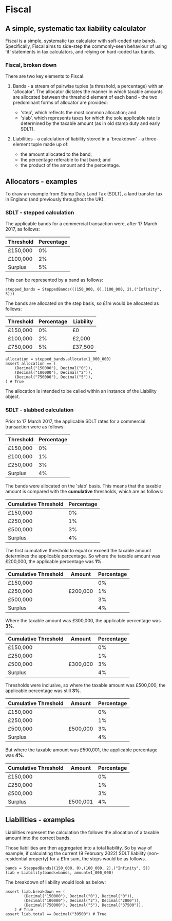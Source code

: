 # Fiscal
## A simple, systematic tax liability calculator

Fiscal is a simple, systematic tax calculator with soft-coded rate bands.  Specifically, Fiscal aims to side-step the commonly-seen behaviour of using 'if' statements in tax calculators, and relying on hard-coded tax bands. 

### Fiscal, broken down

There are two key elements to Fiscal.

1) Bands - a stream of pairwise tuples (a threshold, a percentage) with an 'allocator'. The allocator dictates the manner in which taxable amounts are allocated between the threshold element of each band - the two predominant forms of allocator are provided:
    - 'step', which reflects the most common allocation; and 
    - 'slab', which represents taxes for which the sole applicable rate is determined by the taxable amount (as in old stamp duty and early SDLT).

2) Liabilities - a calculation of liability stored in a 'breakdown' - a three-element tuple made up of: 
    - the amount allocated to the band;
    - the percentage referable to that band; and
    - the product of the amount and the percentage.

## Allocators - examples
To draw an example from Stamp Duty Land Tax (SDLT), a land transfer tax in England (and previously throughout the UK).

### SDLT - stepped calculation

The applicable bands for a commercial transaction were, after 17 March 2017, as follows:

| Threshold | Percentage |
|-----------|------------|
| £150,000  | 0%         |
| £100,000  | 2%         |
| Surplus   | 5%         |

This can be represented by a band as follows:

``` python-console
stepped_bands = SteppedBands(((150_000, 0),(100_000, 2),("Infinity", 5)))
```


The bands are allocated on the step basis, so £1m would be allocated as follows:

| Threshold | Percentage | Liability |
|-----------|------------|-----------|
| £150,000  | 0%         | £0        |
| £100,000  | 2%         | £2,000    |
| £750,000  | 5%         | £37,500   |

``` python-console
allocation = stepped_bands.allocate(1_000_000)
assert allocation == (
    (Decimal("150000"), Decimal("0")),
    (Decimal("100000"), Decimal("2")),
    (Decimal("750000"), Decimal("5")),
) # True

```


The allocation is intended to be called within an instance of the Liability object.


### SDLT - slabbed calculation

Prior to 17 March 2017, the applicable SDLT rates for a commercial transaction were as follows:

| Threshold | Percentage |
|-----------|------------|
| £150,000  | 0%         |
| £100,000  | 1%         |
| £250,000  | 3%         |
| Surplus   | 4%         |

The bands were allocated on the 'slab' basis. This means that the taxable amount is compared with the __cumulative__ thresholds, which are as follows:

| Cumulative Threshold | Percentage |
|----------------------|------------|
| £150,000             | 0%         |
| £250,000             | 1%         |
| £500,000             | 3%         |
| Surplus              | 4%         |

The first cumulative threshold to equal or exceed the taxable amount determines the applicable percentage.  So where the taxable amount was £200,000, the applicable percentage was **1%**.

| Cumulative Threshold | Amount   | Percentage |
|----------------------|----------|------------|
| £150,000             |          | 0%         |
| £250,000             | £200,000 | 1%         |
| £500,000             |          | 3%         |
| Surplus              |          | 4%         |

Where the taxable amount was £300,000, the applicable percentage was **3%**.

| Cumulative Threshold | Amount   | Percentage |
|----------------------|----------|------------|
| £150,000             |          | 0%         |
| £250,000             |          | 1%         |
| £500,000             | £300,000 | 3%         |
| Surplus              |          | 4%         |

Thresholds were inclusive, so where the taxable amount was £500,000, the applicable percentage was still **3%**.

| Cumulative Threshold | Amount   | Percentage |
|----------------------|----------|------------|
| £150,000             |          | 0%         |
| £250,000             |          | 1%         |
| £500,000             | £500,000 | 3%         |
| Surplus              |          | 4%         |

But where the taxable amount was £500,001, the applicable percentage was **4%**.

| Cumulative Threshold | Amount   | Percentage |
|----------------------|----------|------------|
| £150,000             |          | 0%         |
| £250,000             |          | 1%         |
| £500,000             |          | 3%         |
| Surplus              | £500,001 | 4%         |

## Liabilities - examples

Liabilities represent the calculation the follows the allocation of a taxable amount into the correct bands. 

Those liabilities are then aggregated into a total liability.
So by way of example, if calculating the current (9 February 2022) SDLT liability (non-residential property) for a £1m sum, the steps would be as follows.

``` python-console
bands = SteppedBands((150_000, 0),(100_000, 2),("Infinity", 5))
liab = Liability(bands=bands, amount=1_000_000)
```
The breakdown of liability would look as below:

``` python-console
assert liab.breakdown == (
        (Decimal("150000"), Decimal("0"), Decimal("0")),
        (Decimal("100000"), Decimal("2"), Decimal("2000")),
        (Decimal("750000"), Decimal("5"), Decimal("37500")),
    ) # True
assert liab.total == Decimal("39500") # True
```
